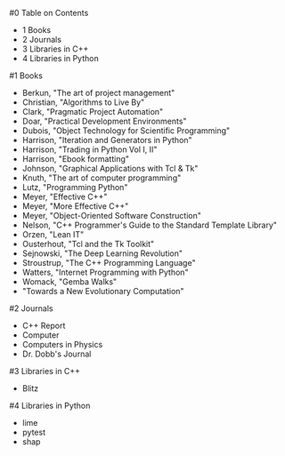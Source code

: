 #0 Table on Contents

- 1 Books
- 2 Journals
- 3 Libraries in C++
- 4 Libraries in Python


#1 Books

- Berkun, "The art of project management"
- Christian, "Algorithms to Live By"
- Clark, "Pragmatic Project Automation"
- Doar, "Practical Development Environments"
- Dubois, "Object Technology for Scientific Programming"
- Harrison, "Iteration and Generators in Python"
- Harrison, "Trading in Python Vol I, II"
- Harrison, "Ebook formatting"
- Johnson, "Graphical Applications with Tcl & Tk"
- Knuth, "The art of computer programming"
- Lutz, "Programming Python"
- Meyer, "Effective C++"
- Meyer, "More Effective C++"
- Meyer, "Object-Oriented Software Construction"
- Nelson, "C++ Programmer's Guide to the Standard Template Library"
- Orzen, "Lean IT"
- Ousterhout, "Tcl and the Tk Toolkit"
- Sejnowski, "The Deep Learning Revolution"
- Stroustrup, "The C++ Programming Language"
- Watters, "Internet Programming with Python"
- Womack, "Gemba Walks"
- "Towards a New Evolutionary Computation"

#2 Journals

- C++ Report
- Computer
- Computers in Physics
- Dr. Dobb's Journal


#3 Libraries in C++

- Blitz


#4 Libraries in Python

- lime
- pytest
- shap
